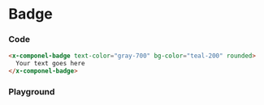 # Badge

### Code

```html
<x-componel-badge text-color="gray-700" bg-color="teal-200" rounded>
  Your text goes here
</x-componel-badge>
```

### Playground

<badge-BadgePlayground />